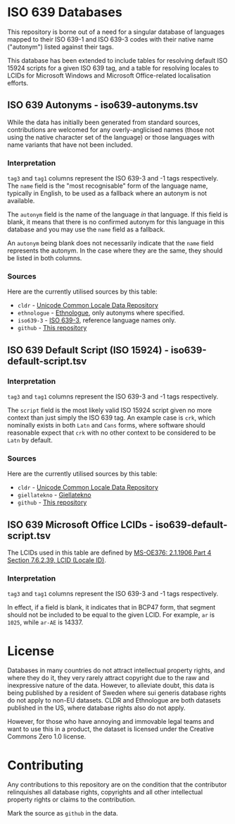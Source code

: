 # ISO 639 Databases

This repository is borne out of a need for a singular database of languages mapped to their ISO 639-1 and ISO 639-3 codes with their native name ("autonym") listed against their tags.

This database has been extended to include tables for resolving default ISO 15924 scripts for a given ISO 639 tag, and a table for resolving locales to LCIDs for Microsoft Windows and Microsoft Office-related localisation efforts.

## ISO 639 Autonyms - iso639-autonyms.tsv

While the data has initially been generated from standard sources, contributions are welcomed for any overly-anglicised names (those not using the native character set of the language) or those languages with name variants that have not been included.

### Interpretation

`tag3` and `tag1` columns represent the ISO 639-3 and -1 tags respectively. The `name` field is the "most recognisable" form of the language name, typically in English, to be used as a fallback where an autonym is not available.

The `autonym` field is the name of the language *in* that language. If this field is blank, it means that there is no confirmed autonym for this language in this database and you may use the `name` field as a fallback.

An `autonym` being blank does not necessarily indicate that the `name` field represents the autonym. In the case where they are the same, they should be listed in both columns.

### Sources

Here are the currently utilised sources by this table:

- `cldr` - [Unicode Common Locale Data Repository](http://cldr.unicode.org/)
- `ethnologue` - [Ethnologue](https://www.ethnologue.com/), only autonyms where specified.
- `iso639-3` - [ISO 639-3](http://www.sil.org/iso639-3/), reference language names only.
- `github` - [This repository](https://github.com/bbqsrc/iso639-databases)

## ISO 639 Default Script (ISO 15924) - iso639-default-script.tsv

### Interpretation

`tag3` and `tag1` columns represent the ISO 639-3 and -1 tags respectively.

The `script` field is the most likely valid ISO 15924 script given no more context than just simply the ISO 639 tag. An example case is `crk`, which nominally exists in both `Latn` and `Cans` forms, where software should reasonable expect that `crk` with no other context to be considered to be `Latn` by default.

### Sources

Here are the currently utilised sources by this table:

- `cldr` - [Unicode Common Locale Data Repository](http://cldr.unicode.org/)
- `giellatekno` - [Giellatekno](https://github.com/giellalt)
- `github` - [This repository](https://github.com/bbqsrc/iso639-databases)

## ISO 639 Microsoft Office LCIDs - iso639-default-script.tsv

The LCIDs used in this table are defined by [MS-OE376: 2.1.1906 Part 4 Section 7.6.2.39, LCID (Locale ID)](https://docs.microsoft.com/en-us/openspecs/office_standards/ms-oe376/6c085406-a698-4e12-9d4d-c3b0ee3dbc4a).

### Interpretation

`tag3` and `tag1` columns represent the ISO 639-3 and -1 tags respectively.

In effect, if a field is blank, it indicates that in BCP47 form, that segment should not be included to be equal to the given LCID. For example, `ar` is `1025`, while `ar-AE` is 14337.

# License

Databases in many countries do not attract intellectual property rights, and where they do it, they very rarely attract copyright due to the raw and inexpressive nature of the data. However, to alleviate doubt, this data is being published by a resident of Sweden where sui generis database rights do not apply to non-EU datasets. CLDR and Ethnologue are both datasets published in the US, where database rights also do not apply.

However, for those who have annoying and immovable legal teams and want to use this in a product, the dataset is licensed under the Creative Commons Zero 1.0 license.

# Contributing

Any contributions to this repository are on the condition that the contributor relinquishes all database rights, copyrights and all other intellectual property rights or claims to the contribution.

Mark the source as `github` in the data.